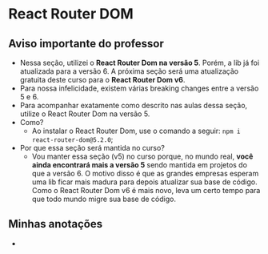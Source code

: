 # React Router DOM

## Aviso importante do professor

- Nessa seção, utilizei o **React Router Dom na versão 5**. Porém, a lib já foi atualizada para a versão 6. A próxima seção será uma atualização gratuita deste curso para o **React Router Dom v6**.
- Para nossa infelicidade, existem várias breaking changes entre a versão 5 e 6.
- Para acompanhar exatamente como descrito nas aulas dessa seção, utilize o React Router Dom na versão 5.
- Como?
  - Ao instalar o React Router Dom, use o comando a seguir: `npm i react-router-dom@5.2.0`;
- Por que essa seção será mantida no curso?
  - Vou manter essa seção (v5) no curso porque, no mundo real, **você ainda encontrará mais a versão 5** sendo mantida em projetos do que a versão 6. O motivo disso é que as grandes empresas esperam uma lib ficar mais madura para depois atualizar sua base de código. Como o React Router Dom v6 é mais novo, leva um certo tempo para que todo mundo migre sua base de código.

## Minhas anotações

-
